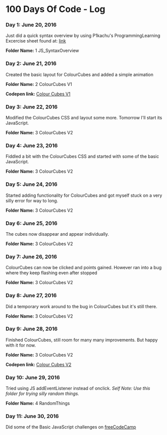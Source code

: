 # 100 Days Of Code - Log

### Day 1: June 20, 2016

Just did a quick syntax overview by using P1kachu's ProgrammingLearning Excercise sheet found at:
[link](https://github.com/P1kachu/ProgrammingLearning)

**Folder Name:** 1 JS_SyntaxOverview

### Day 2: June 21, 2016

Created the basic layout for ColourCubes and added a simple animation

**Folder Name:** 2 ColourCubes V1

**Codepen link:** [Colour Cubes V1](http://codepen.io/Lantare/full/gMLagz/)

### Day 3: June 22, 2016

Modified the ColourCubes CSS and layout some more. Tomorrow I'll start its JavaScript.

**Folder Name:** 3 ColourCubes V2

### Day 4: June 23, 2016

Fiddled a bit with the ColourCubes CSS and started with some of the basic JavaScript.

**Folder Name:** 3 ColourCubes V2

### Day 5: June 24, 2016

Started adding functionality for ColourCubes and got myself stuck on a very silly error for way to long.

**Folder Name:** 3 ColourCubes V2

### Day 6: June 25, 2016

The cubes now disappear and appear individually.

**Folder Name:** 3 ColourCubes V2

### Day 7: June 26, 2016

ColourCubes can now be clicked and points gained. However ran into a bug where they keep flashing even after stopped

**Folder Name:** 3 ColourCubes V2

### Day 8: June 27, 2016

Did a temporary work around to the bug in ColourCubes but it's still there.

**Folder Name:** 3 ColourCubes V2

### Day 9: June 28, 2016

Finished ColourCubes, still room for many many improvements. But happy with it for now.

**Folder Name:** 3 ColourCubes V2

**Codepen link:** [Colour Cubes V2](http://codepen.io/Lantare/full/ezvyvJ/)

### Day 10: June 29, 2016

Tried using JS addEventListener instead of onclick.
*Self Note: Use this folder for trying silly random things.*

**Folder Name:** 4 RandomThings

### Day 11: June 30, 2016

Did some of the Basic JavaScript challenges on [freeCodeCamp](https://www.freecodecamp.com)

